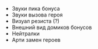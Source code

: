 - Звуки пика бонуса
- Звуки вызова героя
- Визуал резиста (?)
- Внешний вид домиков бонусов
- Нейтралки
- Арти замен героев
